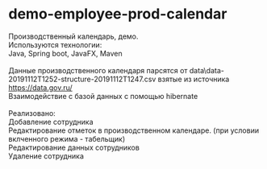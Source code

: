 # demo-employee-prod-calendar
Производственный календарь, демо.<br>
Используются технологии:<br>
Java, Spring boot, JavaFX, Maven<br><br>
Данные производственного календаря парсятся от data\data-20191112T1252-structure-20191112T1247.csv
взятые из источника https://data.gov.ru/ <br>
Взаимодействие с базой данных с помощью hibernate<br><br>
Реализовано:<br>
Добавление сотрудника <br>
Редактирование отметок в производственном календаре. (при условии вклченного режима - табельщик)<br>
Редактирование данных сотрудников<br>
Удаление сотрудника<br><br>

